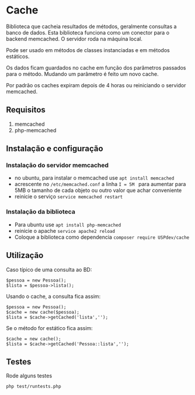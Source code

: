 # Cache
Biblioteca que cacheia resultados de métodos, geralmente consultas a banco de dados. Esta biblioteca funciona como um conector para o backend memcached. O servidor roda na máquina local.

Pode ser usado em métodos de classes instanciadas e em métodos estáticos.

Os dados ficam guardados no cache em função dos parâmetros passados para o método. Mudando um parâmetro é feito um novo cache.

Por padrão os caches expiram depois de 4 horas ou reiniciando o servidor memcached.

## Requisitos

1. memcached
2. php-memcached

## Instalação e configuração

### Instalação do servidor memcached
* no ubuntu, para instalar o memcached use ```apt install memcached```
* acrescente no ```/etc/memcached.conf``` a linha ```I = 5M ``` para aumentar para 5MB o tamanho de cada objeto ou outro valor que achar conveniente
* reinicie o serviço ``` service memcached restart ```

### Instalação da biblioteca
* Para ubuntu use ``` apt install php-memcached ```
* reinicie o apache ``` service apache2 reload ```
* Coloque a biblioteca como dependencia ``` composer require USPdev/cache ```

## Utilização

Caso típico de uma consulta ao BD:

    $pessoa = new Pessoa();
    $lista = $pessoa->lista();

Usando o cache, a consulta fica assim:

    $pessoa = new Pessoa();
    $cache = new cache($pessoa);
    $lista = $cache->getCached('lista','');

Se o método for estático fica assim:

    $cache = new cache();
    $lista = $cache->getCached('Pessoa::lista','');

## Testes

Rode alguns testes 

    php test/runtests.php

